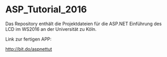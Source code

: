 # ASP_Tutorial_2016
Das Repository enthält die Projektdateien für die ASP.NET Einführung des LCD im WS2016 an der Universität zu Köln.

Link zur fertigen APP:

http://bit.do/aspnettut


